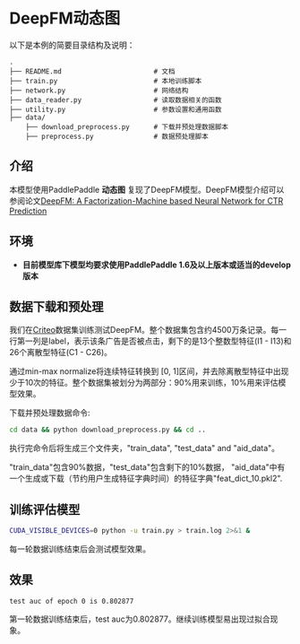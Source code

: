 
# DeepFM动态图

以下是本例的简要目录结构及说明：

```text
.
├── README.md                       # 文档
├── train.py                        # 本地训练脚本
├── network.py                      # 网络结构
├── data_reader.py                  # 读取数据相关的函数
├── utility.py                      # 参数设置和通用函数
├── data/
    ├── download_preprocess.py      # 下载并预处理数据脚本
    ├── preprocess.py               # 数据预处理脚本

```

## 介绍
本模型使用PaddlePaddle **动态图** 复现了DeepFM模型。DeepFM模型介绍可以参阅论文[DeepFM: A Factorization-Machine based Neural Network for CTR Prediction](https://arxiv.org/abs/1703.04247)


## 环境
- **目前模型库下模型均要求使用PaddlePaddle 1.6及以上版本或适当的develop版本**

## 数据下载和预处理

我们在[Criteo](https://www.kaggle.com/c/criteo-display-ad-challenge/)数据集训练测试DeepFM。整个数据集包含约4500万条记录。每一行第一列是label，表示该条广告是否被点击，剩下的是13个整数型特征(I1 - I13)和26个离散型特征(C1 - C26)。

通过min-max normalize将连续特征转换到 [0, 1]区间，并去除离散型特征中出现少于10次的特征。整个数据集被划分为两部分：90%用来训练，10%用来评估模型效果。

下载并预处理数据命令:
```bash
cd data && python download_preprocess.py && cd ..
```

执行完命令后将生成三个文件夹，"train_data", "test_data" and "aid_data"。

"train_data"包含90%数据，"test_data"包含剩下的10%数据， "aid_data"中有一个生成或下载（节约用户生成特征字典时间）的特征字典"feat_dict_10.pkl2".

## 训练评估模型

```bash
CUDA_VISIBLE_DEVICES=0 python -u train.py > train.log 2>&1 &
```

每一轮数据训练结束后会测试模型效果。

## 效果
```text
test auc of epoch 0 is 0.802877
```

第一轮数据训练结束后，test auc为0.802877。继续训练模型易出现过拟合现象。
